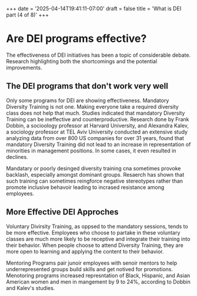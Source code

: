 +++
date = '2025-04-14T19:41:11-07:00'
draft = false
title = 'What is DEI part (4 of 8)'
+++


# Are DEI programs effective?

The effectiveness of DEI initiatives has been a topic of considerable debate. Research highlighting both the shortcomings and the potential improvements. 

## The DEI programs that don't work very well
Only some programs for DEI are showing effectiveness. Mandatory Diversity Training is not one. Making everyone take a required diversity class does not help that much. Studies indicated that mandatory Diversity Training can be ineffective and counterproductive. Research done by Frank Dobbin, a socioology professor at Harvard University, and Alexandra Kalev, a sociology professor at TEL Aviv University conducted an extensive study analyzing data from over 800 US companies for over 31 years, found that mandatory Diversity Training did not lead to an increase in representation of minorities in management positions. In some cases, it even resulted in declines. 

Mandatary or poorly desinged diversity training cna sometimes provoke backlash, especially amongst dominant groups. Resaerch has shown that such training can sometimes reingforce negative stereotypes rather than promote inclusive behavoir leading to incrased resistance among employees. 

## More Effective DEI Approches 
Voluntary Divirsity Training, as oppsed to the mandatory sessions, tends to be more effective. Employees who choose to partake in these voluntary classes are much more likely to be receptive and integrate their training into their behavior. When people choose to attend Diversity Training, they are more open to learning and applying the content to their behavior. 

Mentoring Programs pair junoir employees with senoir mentors to help underrepresented groups build skills and get notived for promotions. Menotoring programs increased represntation of Black, Hispanic, and Asian American women and men in mangement by 9 to 24%, according to Dobbin and Kalev's studies. 



